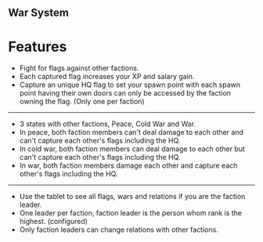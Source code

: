 ## War System

# Features
* Fight for flags against other factions.
* Each captured flag increases your XP and salary gain.
* Capture an unique HQ flag to set your spawn point with each spawn point having their own doors can only be accessed by the faction owning the flag. (Only one per faction)
****
* 3 states with other factions, Peace, Cold War and War.
* In peace, both faction members can't deal damage to each other and can't capture each other's flags including the HQ.
* In cold war, both faction members can deal damage to each other but can't capture each other's flags including the HQ.
* In war, both faction members damage each other and capture each other's flags including the HQ. 
****
* Use the tablet to see all flags, wars and relations if you are the faction leader.
* One leader per faction, faction leader is the person whom rank is the highest. (configured)
* Only faction leaders can change relations with other factions.

